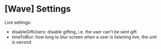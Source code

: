 # [Wave] Settings

Live settings:
- disableGiftUsers: disable gifting, i.e. the user can't be sent gift
- timeToBlur: how long to blur screen when a user is listening live, the unit is second